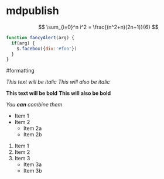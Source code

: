 # mdpublish


$$
\sum_{i=0}^n i^2 = \frac{(n^2+n)(2n+1)}{6}
$$

```javascript
function fancyAlert(arg) {
  if(arg) {
    $.facebox({div:'#foo'})
  }
}
```

#formatting

*This text will be italic*
_This will also be italic_

**This text will be bold**
__This will also be bold__

_You **can** combine them_

* Item 1
* Item 2
  * Item 2a
  * Item 2b
  
1. Item 1
2. Item 2
3. Item 3
   * Item 3a
   * Item 3b

